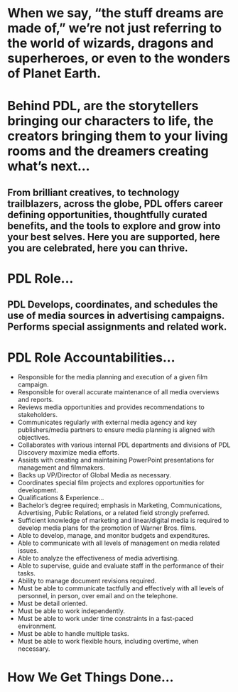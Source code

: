 

# When we say, “the stuff dreams are made of,” we’re not just referring to the world of wizards, dragons and superheroes, or even to the wonders of Planet Earth. 
# Behind PDL, are the storytellers bringing our characters to life, the creators bringing them to your living rooms and the dreamers creating what’s next…

## From brilliant creatives, to technology trailblazers, across the globe, PDL offers career defining opportunities, thoughtfully curated benefits, and the tools to explore and grow into your best selves. Here you are supported, here you are celebrated, here you can thrive.

# PDL Role...

## PDL Develops, coordinates, and schedules the use of media sources in advertising campaigns.  Performs special assignments and related work. 

# PDL Role Accountabilities...

- Responsible for the media planning and execution of a given film campaign. 
- Responsible for overall accurate maintenance of all media overviews and reports.
- Reviews media opportunities and provides recommendations to stakeholders. 
- Communicates regularly with external media agency and key publishers/media partners to ensure media planning is aligned with objectives. 
- Collaborates with various internal PDL departments and divisions of PDL Discovery maximize media efforts.
- Assists with creating and maintaining PowerPoint presentations for management and filmmakers.
- Backs up VP/Director of Global Media as necessary.
- Coordinates special film projects and explores opportunities for development.
- Qualifications & Experience...
- Bachelor’s degree required; emphasis in Marketing, Communications, Advertising, Public Relations, or a related field strongly preferred.
- Sufficient knowledge of marketing and linear/digital media is required to develop media plans for the promotion of Warner Bros. films. 
- Able to develop, manage, and monitor budgets and expenditures.
- Able to communicate with all levels of management on media related issues.
- Able to analyze the effectiveness of media advertising.
- Able to supervise, guide and evaluate staff in the performance of their tasks.
- Ability to manage document revisions required.
- Must be able to communicate tactfully and effectively with all levels of personnel, in person, over email and on the telephone.
- Must be detail oriented.
- Must be able to work independently.
- Must be able to work under time constraints in a fast-paced environment.
- Must be able to handle multiple tasks.
- Must be able to work flexible hours, including overtime, when necessary.


# How We Get Things Done…
 
